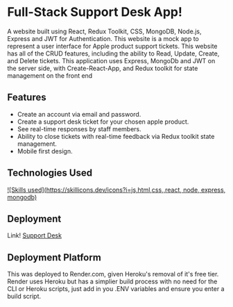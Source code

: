 # Full-Stack Support Desk App!

A website built using React, Redux Toolkit, CSS, MongoDB, Node.js, Express and JWT for Authentication. This website is a mock app to represent a user interface for Apple product support tickets.
This website has all of the CRUD features, including the ability to Read, Update, Create, and Delete tickets. This application uses Express, MongoDb and JWT on the server side, 
with Create-React-App, and Redux toolkit for state management on the front end

## Features

- Create an account via email and password.
- Create a support desk ticket for your chosen apple product. 
- See real-time responses by staff members. 
- Ability to close tickets with real-time feedback via Redux toolkit state management.
- Mobile first design. 

## Technologies Used

[![Skills used](https://skillicons.dev/icons?i=js,html,css,,react, node, express, mongodb)](https://skillicons.dev)

## Deployment

Link! [Support Desk](https://venex-support-desk.onrender.com/login)

## Deployment Platform
This was deployed to Render.com, given Heroku's removal of it's free tier. Render uses Heroku but has a simplier build process with no need for the CLI or Heroku
scripts, just add in you .ENV variables and ensure you enter a build script. 
